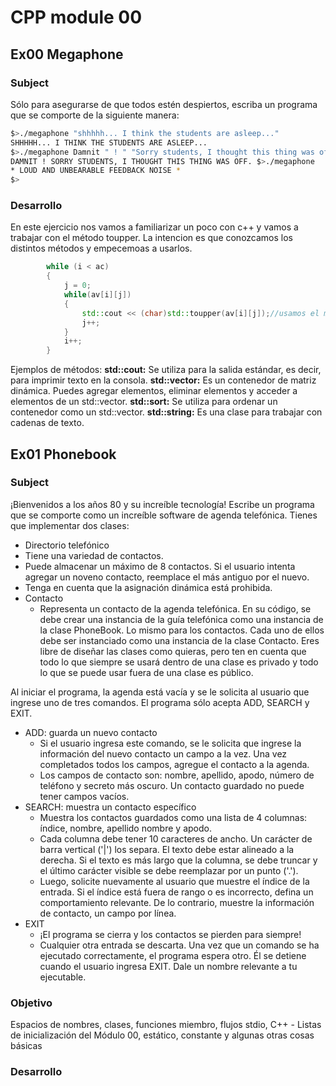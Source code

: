 # CPP module 00

## Ex00 Megaphone

### Subject

Sólo para asegurarse de que todos estén despiertos, escriba un programa que se comporte de la siguiente manera:

```bash
$>./megaphone "shhhhh... I think the students are asleep..."
SHHHHH... I THINK THE STUDENTS ARE ASLEEP...
$>./megaphone Damnit " ! " "Sorry students, I thought this thing was off."
DAMNIT ! SORRY STUDENTS, I THOUGHT THIS THING WAS OFF. $>./megaphone
* LOUD AND UNBEARABLE FEEDBACK NOISE *
$>
```

### Desarrollo

En este ejercicio nos vamos a familiarizar un poco con c++ y  vamos a trabajar con el método toupper. La intencion es que conozcamos los distintos métodos y empecemoas a usarlos.

```cpp
		while (i < ac)
		{
			j = 0;
			while(av[i][j])
			{
				std::cout << (char)std::toupper(av[i][j]);//usamos el método toupper
				j++;
			}
			i++;
		}
```
Ejemplos de métodos:
**std::cout:** Se utiliza para la salida estándar, es decir, para imprimir texto en la consola.
**std::vector:** Es un contenedor de matriz dinámica. Puedes agregar elementos, eliminar elementos y acceder a elementos de un std::vector.
**std::sort:** Se utiliza para ordenar un contenedor como un std::vector.
**std::string:** Es una clase para trabajar con cadenas de texto.

## Ex01 Phonebook

### Subject

¡Bienvenidos a los años 80 y su increíble tecnología! Escribe un programa que se comporte como un increíble software de agenda telefónica.
Tienes que implementar dos clases:
* Directorio telefónico
* Tiene una variedad de contactos.
* Puede almacenar un máximo de 8 contactos. Si el usuario intenta agregar un noveno contacto, reemplace el más antiguo por el nuevo.
* Tenga en cuenta que la asignación dinámica está prohibida. 
* Contacto
	* Representa un contacto de la agenda telefónica.
	En su código, se debe crear una instancia de la guía telefónica como una instancia de la clase PhoneBook. Lo mismo para los contactos. Cada uno de ellos debe ser instanciado como una instancia de la clase Contacto. Eres libre de diseñar las clases como quieras, pero ten en cuenta que todo lo que siempre se usará dentro de una clase es privado y todo lo que se puede usar fuera de una clase es público.
       
Al iniciar el programa, la agenda está vacía y se le solicita al usuario que ingrese uno de tres comandos. El programa sólo acepta ADD, SEARCH y EXIT.
* ADD: guarda un nuevo contacto
	* Si el usuario ingresa este comando, se le solicita que ingrese la información del nuevo contacto un campo a la vez. Una vez completados todos los campos, agregue el contacto a la agenda.
	* Los campos de contacto son: nombre, apellido, apodo, número de teléfono y secreto más oscuro. Un contacto guardado no puede tener campos vacíos.
* SEARCH: muestra un contacto específico
	* Muestra los contactos guardados como una lista de 4 columnas: índice, nombre, apellido
	nombre y apodo.
	* Cada columna debe tener 10 caracteres de ancho. Un carácter de barra vertical ('|') los separa. El texto debe estar alineado a la derecha. Si el texto es más largo que la columna, se debe truncar y el último carácter visible se debe reemplazar por un punto ('.').
	* Luego, solicite nuevamente al usuario que muestre el índice de la entrada. Si el índice está fuera de rango o es incorrecto, defina un comportamiento relevante. De lo contrario, muestre la información de contacto, un campo por línea.
* EXIT
	* ¡El programa se cierra y los contactos se pierden para siempre!
	* Cualquier otra entrada se descarta.
Una vez que un comando se ha ejecutado correctamente, el programa espera otro. Él
se detiene cuando el usuario ingresa EXIT.
Dale un nombre relevante a tu ejecutable.

### Objetivo

Espacios de nombres, clases, funciones miembro, flujos stdio, C++ - Listas de inicialización del Módulo 00, estático, constante y algunas otras cosas básicas

### Desarrollo

